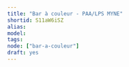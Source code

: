 ```yaml
---
title: "Bar à couleur - PAA/LPS MYNE"
shortid: S11aW6iSZ
alias:
model:
tags:
node: ["bar-a-couleur"]
draft: yes
---
```

